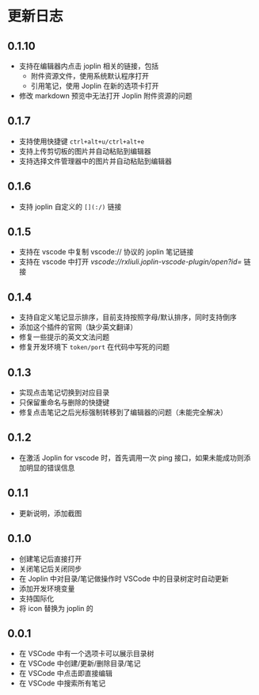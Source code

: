 # 更新日志

## 0.1.10

- 支持在编辑器内点击 joplin 相关的链接，包括
  - 附件资源文件，使用系统默认程序打开
  - 引用笔记，使用 Joplin 在新的选项卡打开
- 修改 markdown 预览中无法打开 Joplin 附件资源的问题

## 0.1.7

- 支持使用快捷键 `ctrl+alt+u/ctrl+alt+e`
- 支持上传剪切板的图片并自动粘贴到编辑器
- 支持选择文件管理器中的图片并自动粘贴到编辑器

## 0.1.6

- 支持 joplin 自定义的 `[](:/)` 链接

## 0.1.5

- 支持在 vscode 中复制 vscode:// 协议的 joplin 笔记链接
- 支持在 vscode 中打开 _vscode://rxliuli.joplin-vscode-plugin/open?id=_ 链接

## 0.1.4

- 支持自定义笔记显示排序，目前支持按照字母/默认排序，同时支持倒序
- 添加这个插件的官网（缺少英文翻译）
- 修复一些提示的英文文法问题
- 修复开发环境下 `token/port` 在代码中写死的问题

## 0.1.3

- 实现点击笔记切换到对应目录
- 只保留重命名与删除的快捷键
- 修复点击笔记之后光标强制转移到了编辑器的问题（未能完全解决）

## 0.1.2

- 在激活 Joplin for vscode 时，首先调用一次 ping 接口，如果未能成功则添加明显的错误信息

## 0.1.1

- 更新说明，添加截图

## 0.1.0

- 创建笔记后直接打开
- 关闭笔记后关闭同步
- 在 Joplin 中对目录/笔记做操作时 VSCode 中的目录树定时自动更新
- 添加开发环境变量
- 支持国际化
- 将 icon 替换为 joplin 的

## 0.0.1

- 在 VSCode 中有一个选项卡可以展示目录树
- 在 VSCode 中创建/更新/删除目录/笔记
- 在 VSCode 中点击即直接编辑
- 在 VSCode 中搜索所有笔记
